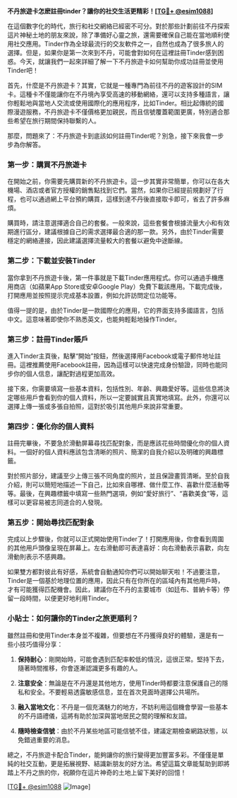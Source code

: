 **不丹旅遊卡怎麽註冊tinder？讓你的社交生活更精彩！[[TG💪+ @esim1088](https://t.me/s/esim1088)]**

在這個數字化的時代，旅行和社交網絡已經密不可分。對於那些計劃前往不丹探索這片神秘土地的朋友來說，除了準備好心靈之旅，還需要確保自己能在當地順利使用社交應用。Tinder作為全球最流行的交友軟件之一，自然也成為了很多旅人的選擇。但是，如果你是第一次來到不丹，可能會對如何在這裡註冊Tinder感到困惑。今天，就讓我們一起來詳細了解一下不丹旅遊卡如何幫助你成功註冊並使用Tinder吧！

首先，什麼是不丹旅遊卡？其實，它就是一種專門為前往不丹的遊客設計的SIM卡。這種卡不僅能讓你在不丹境內享受高速的移動網絡，還可以支持多種語言，讓你輕鬆地與當地人交流或使用國際化的應用程序，比如Tinder。相比起傳統的國際漫遊服務，不丹旅遊卡不僅價格更加親民，而且信號覆蓋範圍更廣，特別適合那些希望在旅行期間保持聯繫的人。

那麼，問題來了：不丹旅遊卡到底該如何註冊Tinder呢？別急，接下來我會一步步為你解答。

### 第一步：購買不丹旅遊卡

在開始之前，你需要先購買新的不丹旅遊卡。這一步其實非常簡單，你可以在各大機場、酒店或者官方授權的銷售點找到它們。當然，如果你已經提前規劃好了行程，也可以通過網上平台預約購買，這樣到達不丹後直接取卡即可，省去了許多麻煩。

購買時，請注意選擇適合自己的套餐。一般來說，這些套餐會根據流量大小和有效期進行區分，建議根據自己的需求選擇最合適的那一款。另外，由於Tinder需要穩定的網絡連接，因此建議選擇流量較大的套餐以避免中途斷線。

### 第二步：下載並安裝Tinder

當你拿到不丹旅遊卡後，第一件事就是下載Tinder應用程式。你可以通過手機應用商店（如蘋果App Store或安卓Google Play）免費下載該應用。下載完成後，打開應用並按照提示完成基本設置，例如允許訪問定位功能等。

值得一提的是，由於Tinder是一款國際化的應用，它的界面支持多國語言，包括中文。這意味著即使你不熟悉英文，也能夠輕鬆地操作Tinder。

### 第三步：註冊Tinder賬戶

進入Tinder主頁後，點擊“開始”按鈕，然後選擇用Facebook或電子郵件地址註冊。這裡推薦使用Facebook註冊，因為這樣可以快速完成身份驗證，同時也能同步你的個人信息，讓配對過程更加高效。

接下來，你需要填寫一些基本資料，包括性別、年齡、興趣愛好等。這些信息將決定哪些用戶會看到你的個人資料，所以一定要誠實且真實地填寫。此外，你還可以選擇上傳一張或多張自拍照，這對於吸引其他用戶來說非常重要。

### 第四步：優化你的個人資料

註冊完畢後，不要急於滑動屏幕尋找匹配對象，而是應該花些時間優化你的個人資料。一個好的個人資料應該包含清晰的照片、簡潔的自我介紹以及明確的興趣標籤。

對於照片部分，建議至少上傳三張不同角度的照片，並且保證畫質清晰。至於自我介紹，則可以簡短地描述一下自己，比如來自哪裡、做什麼工作、喜歡什麼活動等等。最後，在興趣標籤中填寫一些熱門選項，例如“愛好旅行”、“喜歡美食”等，這樣可以更容易被志同道合的人發現。

### 第五步：開始尋找匹配對象

完成以上步驟後，你就可以正式開始使用Tinder了！打開應用後，你會看到周圍的其他用戶頭像呈現在屏幕上。左右滑動即可表達喜好：向右滑動表示喜歡，向左滑動則表示不感興趣。

如果雙方都對彼此有好感，系統會自動通知你們可以開始聊天啦！不過要注意，Tinder是一個基於地理位置的應用，因此只有在你所在的區域內有其他用戶時，才有可能獲得匹配機會。因此，建議你在不丹的主要城市（如廷布、普納卡等）停留一段時間，以便更好地利用Tinder。

### 小貼士：如何讓你的Tinder之旅更順利？

雖然註冊和使用Tinder本身並不複雜，但要想在不丹獲得良好的體驗，還是有一些小技巧值得分享：

1. **保持耐心**：剛開始時，可能會遇到匹配率較低的情況，這很正常。堅持下去，隨著時間推移，你會逐漸認識更多有趣的人。
   
2. **注意安全**：無論是在不丹還是其他地方，使用Tinder時都要注意保護自己的隱私和安全。不要輕易透露敏感信息，並在首次見面時選擇公共場所。

3. **融入當地文化**：不丹是一個充滿魅力的地方，不妨利用這個機會學習一些基本的不丹語禮儀，這將有助於加深與當地居民之間的理解和友誼。

4. **隨時檢查信號**：由於不丹某些地區可能信號不佳，建議定期檢查網路狀態，以免錯過重要的消息。

總之，不丹旅遊卡配合Tinder，能夠讓你的旅行變得更加豐富多彩。不僅僅是單純的社交互動，更是拓展視野、結識新朋友的好方法。希望這篇文章能幫助到即將踏上不丹之旅的你，祝願你在這片神奇的土地上留下美好的回憶！

[[TG💪+ @esim1088](https://t.me/s/esim1088) ![Image](https://i.postimg.cc/4NQfJmqS/Snipaste-2025-05-13-00-14-12.png)]